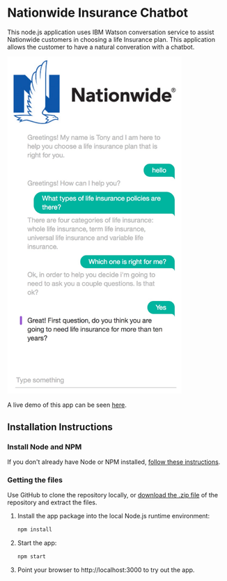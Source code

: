 # Nationwide Insurance Chatbot
This node.js application uses IBM Watson conversation service to assist Nationwide customers in choosing a life Insurance plan. This application allows the customer to have a natural converation with a chatbot.  

<img src="public/img/ChatScreenShot.jpeg" alt="Demo" width="400"/>

A live demo of this app can be seen [here](https://life-insurance-web.mybluemix.net/).

## Installation Instructions
### Install Node and NPM
If you don't already have Node or NPM installed, [follow these instructions](https://docs.npmjs.com/getting-started/installing-node).
### Getting the files
Use GitHub to clone the repository locally, or [download the .zip file](https://github.com/thomasdail/ChatBot/archive/master.zip) of the repository and extract the files.   
1. Install the app package into the local Node.js runtime environment:

    ```bash
    npm install
    ```

1. Start the app:

    ```bash
    npm start
    ```

1. Point your browser to http://localhost:3000 to try out the app.
